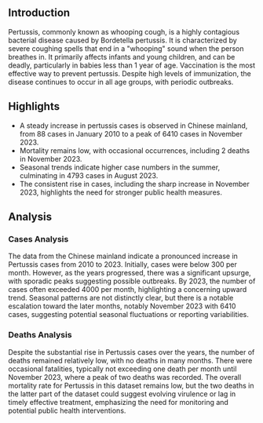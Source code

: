 ## Introduction

Pertussis, commonly known as whooping cough, is a highly contagious bacterial disease caused by Bordetella pertussis. It is characterized by severe coughing spells that end in a "whooping" sound when the person breathes in. It primarily affects infants and young children, and can be deadly, particularly in babies less than 1 year of age. Vaccination is the most effective way to prevent pertussis. Despite high levels of immunization, the disease continues to occur in all age groups, with periodic outbreaks.
## Highlights

- A steady increase in pertussis cases is observed in Chinese mainland, from 88 cases in January 2010 to a peak of 6410 cases in November 2023. <br/>
- Mortality remains low, with occasional occurrences, including 2 deaths in November 2023. <br/>
- Seasonal trends indicate higher case numbers in the summer, culminating in 4793 cases in August 2023. <br/>
- The consistent rise in cases, including the sharp increase in November 2023, highlights the need for stronger public health measures. <br/>
## Analysis

### Cases Analysis
The data from the Chinese mainland indicate a pronounced increase in Pertussis cases from 2010 to 2023. Initially, cases were below 300 per month. However, as the years progressed, there was a significant upsurge, with sporadic peaks suggesting possible outbreaks. By 2023, the number of cases often exceeded 4000 per month, highlighting a concerning upward trend. Seasonal patterns are not distinctly clear, but there is a notable escalation toward the later months, notably November 2023 with 6410 cases, suggesting potential seasonal fluctuations or reporting variabilities.

### Deaths Analysis
Despite the substantial rise in Pertussis cases over the years, the number of deaths remained relatively low, with no deaths in many months. There were occasional fatalities, typically not exceeding one death per month until November 2023, where a peak of two deaths was recorded. The overall mortality rate for Pertussis in this dataset remains low, but the two deaths in the latter part of the dataset could suggest evolving virulence or lag in timely effective treatment, emphasizing the need for monitoring and potential public health interventions.

